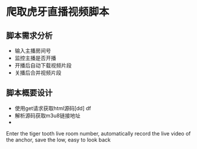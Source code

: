 # 爬取虎牙直播视频脚本
## 脚本需求分析
* 输入主播房间号
* 监控主播是否开播
* 开播后自动下载视频片段
* 关播后合并视频片段

## 脚本概要设计
* 使用get请求获取html源码[dd] df
* 解析源码获取m3u8链接地址
* 

Enter the tiger tooth live room number, automatically record the live video of the anchor, save the low, easy to look back
